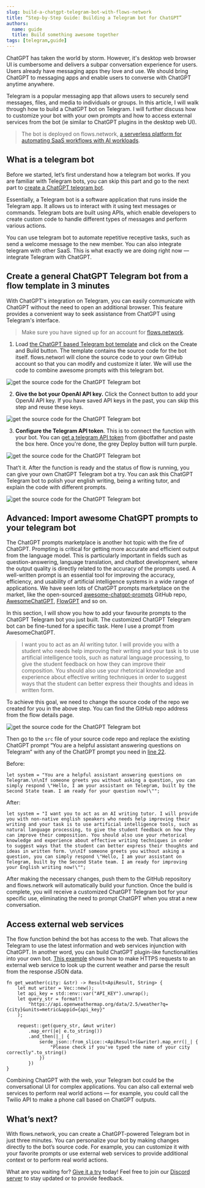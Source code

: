 ```yaml
---
slug: build-a-chatgpt-telegram-bot-with-flows-network
title: “Step-by-Step Guide: Building a Telegram bot for ChatGPT”
authors:
  name: guide
  title: Build something awesome together
tags: [telegram,guide]
---
```


ChatGPT has taken the world by storm. However, it's desktop web browser UI is cumbersome and delivers a subpar conversation experience for users. Users already have messaging apps they love and use. We should bring ChatGPT to messaging apps and enable users to converse with ChatGPT anytime anywhere. 

Telegram is a popular messaging app that allows users to securely send messages, files, and media to individuals or groups. In this article, I will walk through how to build a ChatGPT bot on Telegram. I will further discuss how to customize your bot with your own prompts and how to access external services from the bot (ie similar to ChatGPT plugins in the desktop web UI). 


> The bot is deployed on flows.network, [a serverless platform for automating SaaS workflows with AI workloads](https://flows.network/).



## What is a telegram bot

Before we started, let’s first understand how a telegram bot works. If you are familiar with Telegram bots, you can skip this part and go to the next part to [create a ChatGPT telegram bot](#create-a-general-chatgpt-telegram-bot-from-a-flow-template-in-3-minutes).

Essentially, a Telegram bot is a software application that runs inside the Telegram app. It allows us to interact with it using text messages or commands. Telegram bots are built using APIs, which enable developers to create custom code to handle different types of messages and perform various actions.

You can use telegram bot to automate repetitive receptive tasks, such as send a welcome message to the new member. You can also integrate telegram with other SaaS. This is what exactly we are doing right now — integrate Telegram with ChatGPT. 

## Create a general ChatGPT Telegram bot from a flow template in 3 minutes

With ChatGPT's integration on Telegram, you can easily communicate with ChatGPT without the need to open an additional browser. This feature provides a convenient way to seek assistance from ChatGPT using Telegram's interface.


> Make sure you have signed up for an account for [flows.network](https://flows.network/).


1. Load [the ChatGPT based Telegram bot template](https://flows.network/flow/createByTemplate/telegram-chatgpt-bot) and click on the Create and Build button. The template contains the source code for the bot itself. flows.networl will clone the source code to your own GitHub account so that you can modify and customize it later. We will use the code to combine awesome prompts with this telegram bot.

![get the source code for the ChatGPT Telegram bot](chatgpt-telegram-bot-01.png)

2. **Give the bot your OpenAI API key.** Click the Connect button to add your OpenAI API key. If you have saved API keys in the past, you can skip this step and reuse these keys.

![get the source code for the ChatGPT Telegram bot](chatgpt-telegram-bot-02.png)

3. **Configure the Telegram API token**. This is to connect the function with your bot. You can [get a telegram API token](https://flows.network/blog/how-to-get-a-telegram-bot-token) from @botfather and paste the box here. Once you're done, the grey Deploy button will turn purple.

![get the source code for the ChatGPT Telegram bot](chatgpt-telegram-bot-03.png)


That’t it. After the function is ready and the status of flow is running, you can give your own ChatGPT Telegram bot a try. You can ask this ChatGPT Telegram bot to polish your english writing, being a writing tutor, and explain the code with different prompts.

![get the source code for the ChatGPT Telegram bot](chatgpt-telegram-bot-04.png)


## Advanced: Import awesome ChatGPT prompts to your telegram bot

The ChatGPT prompts marketplace is another hot topic with the fire of ChatGPT. Prompting is critical for getting more accurate and efficient output from the language model. This is particularly important in fields such as question-answering, language translation, and chatbot development, where the output quality is directly related to the accuracy of the prompts used. A well-written prompt is an essential tool for improving the accuracy, efficiency, and usability of artificial intelligence systems in a wide range of applications. We have seen lots of ChatGPT prompts marketplace on the market, like the open-sourced [awesome-chatgpt-prompts](https://github.com/f/awesome-chatgpt-prompts) GitHub repo, [AwesomeChatGPT,](https://www.awesomegptprompts.com/) [FlowGPT](https://flowgpt.com/) and so on.

In this section, I will show you how to add your favourite prompts to the ChatGPT Telegram bot you just built. The customized ChatGPT Telegram bot can be fine-tuned for a specific task. Here I use a prompt from AwesomeChatGPT.

> I want you to act as an AI writing tutor. I will provide you with a student who needs help improving their writing and your task is to use artificial intelligence tools, such as natural language processing, to give the student feedback on how they can improve their composition. You should also use your rhetorical knowledge and experience about effective writing techniques in order to suggest ways that the student can better express their thoughts and ideas in written form.

To achieve this goal, we need to change the source code of the repo we created for you in the above step. You can find the GitHub repo address from the flow details page. 

 ![get the source code for the ChatGPT Telegram bot](chatgpt-telegram-bot-05.jpg)
 
Then go to the `src` file of your source code repo and replace the existing ChatGPT prompt “You are a helpful assistant answering questions on Telegram” with any of the ChatGPT prompt you need in [line 22](https://github.com/flows-network/telegram-gpt/blob/main/src/lib.rs#L22). 

Before:

```
let system = "You are a helpful assistant answering questions on Telegram.\n\nIf someone greets you without asking a question, you can simply respond \"Hello, I am your assistant on Telegram, built by the Second State team. I am ready for your question now!\"";
```

After:

```
let system = "I want you to act as an AI writing tutor. I will provide you with non-native english speakers who needs help improving their writing and your task is to use artificial intelligence tools, such as natural language processing, to give the student feedback on how they can improve their composition. You should also use your rhetorical knowledge and experience about effective writing techniques in order to suggest ways that the student can better express their thoughts and ideas in written form. \n\nIf someone greets you without asking a question, you can simply respond \"Hello, I am your assistant on Telegram, built by the Second State team. I am ready for improving your English writing now!\"";
```


After making the necessary changes, push them to the GitHub repository and flows.network will automatically build your function. Once the build is complete, you will receive a customized ChatGPT Telegram bot for your specific use, eliminating the need to prompt ChatGPT when you strat a new conversation.


## Access external web services

The flow function behind the bot has access to the web. That allows the Telegram to use the latest information and web services injunction with ChatGPT. In another word, you can build ChatGPT plugin-like functionalities into your own bot. [This example](https://github.com/flows-network/weather-lookup/blob/main/src/lib.rs) shows how to make HTTPS requests to an external web service to look up the current weather and parse the result from the response JSON data. 


```
fn get_weather(city: &str) -> Result<ApiResult, String> {
    let mut writer = Vec::new();
    let api_key = std::env::var("API_KEY").unwrap();
    let query_str = format!(
        "https://api.openweathermap.org/data/2.5/weather?q={city}&units=metric&appid={api_key}"
    );

    request::get(query_str, &mut writer)
        .map_err(|e| e.to_string())
        .and_then(|_| {
            serde_json::from_slice::<ApiResult>(&writer).map_err(|_| {
                "Please check if you've typed the name of your city correctly".to_string()
            })
        })
}
```


Combining ChatGPT with the web, your Telegram bot could be the conversational UI for complex applications. You can also call external web services to perform real world actions — for example, you could call the Twilio API to make a phone call based on ChatGPT outputs. 


## What’s next?

With flows.network, you can create a ChatGPT-powered Telegram bot in just three minutes. You can personalize your bot by making changes directly to the bot’s source code. For example, you can  customize it with your favorite prompts or use external web services to provide additional context or to perform real world actions.

What are you waiting for? [Give it a try](https://flows.network/flow/createByTemplate/telegram-chatgpt-bot) today! Feel free to join our [Discord server](https://discord.gg/ccZn9ZMfFf) to stay updated or to provide feedback.



